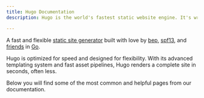 ```yaml
---
title: Hugo Documentation
description: Hugo is the world's fastest static website engine. It's written in Go (aka Golang) and developed by bep, spf13 and friends.

---
```


A fast and flexible [static site generator] built with love by [bep], [spf13], and [friends] in [Go].

Hugo is optimized for speed and designed for flexibility. With its advanced templating system and fast asset pipelines, Hugo renders a complete site in seconds, often less.

[bep]: https://github.com/bep
[spf13]: https://github.com/spf13
[friends]: https://github.com/gohugoio/hugo/graphs/contributors
[go]: https://go.dev/
[static site generator]: https://en.wikipedia.org/wiki/Static_site_generator

Below you will find some of the most common and helpful pages from our documentation.
